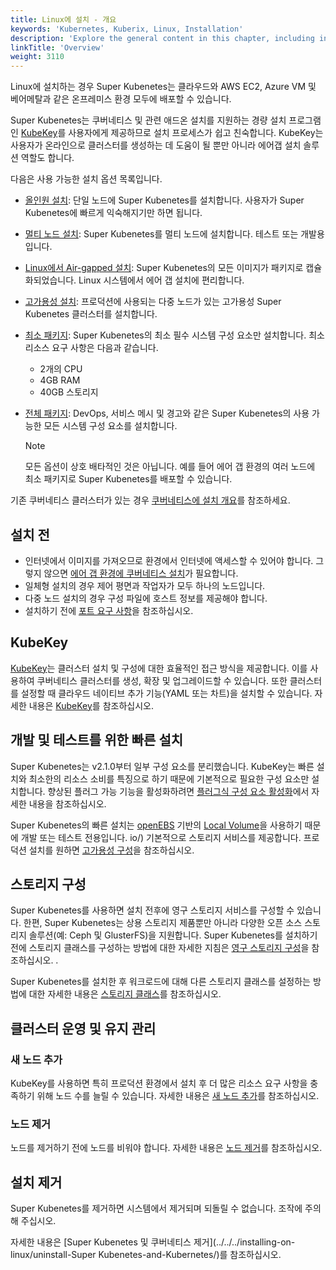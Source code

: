 ```yaml
---
title: Linux에 설치 - 개요
keywords: 'Kubernetes, Kuberix, Linux, Installation'
description: 'Explore the general content in this chapter, including installation preparation, installation tool and method, and storage configurations.'
linkTitle: 'Overview'
weight: 3110
---
```


Linux에 설치하는 경우 Super Kubenetes는 클라우드와 AWS EC2, Azure VM 및 베어메탈과 같은 온프레미스 환경 모두에 배포할 수 있습니다.

Super Kubenetes는 쿠버네티스 및 관련 애드온 설치를 지원하는 경량 설치 프로그램인 [KubeKey](../kubekey/)를 사용자에게 제공하므로 설치 프로세스가 쉽고 친숙합니다. KubeKey는 사용자가 온라인으로 클러스터를 생성하는 데 도움이 될 뿐만 아니라 에어갭 설치 솔루션 역할도 합니다.

다음은 사용 가능한 설치 옵션 목록입니다.

- [올인원 설치](../../../quick-start/all-in-one-on-linux/): 단일 노드에 Super Kubenetes를 설치합니다. 사용자가 Super Kubenetes에 빠르게 익숙해지기만 하면 됩니다.
- [멀티 노드 설치](../multioverview/): Super Kubenetes를 멀티 노드에 설치합니다. 테스트 또는 개발용입니다.
- [Linux에서 Air-gapped 설치](../air-gapped-installation/): Super Kubenetes의 모든 이미지가 패키지로 캡슐화되었습니다. Linux 시스템에서 에어 갭 설치에 편리합니다.
- [고가용성 설치](../../../installing-on-linux/high-availability-configurations/ha-configuration/): 프로덕션에 사용되는 다중 노드가 있는 고가용성 Super Kubenetes 클러스터를 설치합니다.
- [최소 패키지](): Super Kubenetes의 최소 필수 시스템 구성 요소만 설치합니다. 최소 리소스 요구 사항은 다음과 같습니다.
  - 2개의 CPU
  - 4GB RAM
  - 40GB 스토리지
- [전체 패키지](): DevOps, 서비스 메시 및 경고와 같은 Super Kubenetes의 사용 가능한 모든 시스템 구성 요소를 설치합니다.

  <div className="notices note">
    <p>Note</p>
    <div>
      모든 옵션이 상호 배타적인 것은 아닙니다. 예를 들어 에어 갭 환경의 여러 노드에 최소 패키지로 Super Kubenetes를 배포할 수 있습니다.
    </div>
  </div>

기존 쿠버네티스 클러스터가 있는 경우 [쿠버네티스에 설치 개요](../../../installing-on-kubernetes/introduction/overview/)를 참조하세요.

## 설치 전

- 인터넷에서 이미지를 가져오므로 환경에서 인터넷에 액세스할 수 있어야 합니다. 그렇지 않으면 [에어 갭 환경에 쿠버네티스 설치](../air-gapped-installation/)가 필요합니다.
- 일체형 설치의 경우 제어 평면과 작업자가 모두 하나의 노드입니다.
- 다중 노드 설치의 경우 구성 파일에 호스트 정보를 제공해야 합니다.
- 설치하기 전에 [포트 요구 사항](../port-firewall/)을 참조하십시오.

## KubeKey

[KubeKey](../kubekey)는 클러스터 설치 및 구성에 대한 효율적인 접근 방식을 제공합니다. 이를 사용하여 쿠버네티스 클러스터를 생성, 확장 및 업그레이드할 수 있습니다. 또한 클러스터를 설정할 때 클라우드 네이티브 추가 기능(YAML 또는 차트)을 설치할 수 있습니다. 자세한 내용은 [KubeKey](../kubekey)를 참조하십시오.

## 개발 및 테스트를 위한 빠른 설치

Super Kubenetes는 v2.1.0부터 일부 구성 요소를 분리했습니다. KubeKey는 빠른 설치와 최소한의 리소스 소비를 특징으로 하기 때문에 기본적으로 필요한 구성 요소만 설치합니다. 향상된 플러그 가능 기능을 활성화하려면 [플러그식 구성 요소 활성화](../../../quick-start/enable-pluggable-components/)에서 자세한 내용을 참조하십시오.

Super Kubenetes의 빠른 설치는 [openEBS](https://openebs.io/) 기반의 [Local Volume](https://kubernetes.io/docs/concepts/storage/volumes/#local)을 사용하기 때문에 개발 또는 테스트 전용입니다. io/) 기본적으로 스토리지 서비스를 제공합니다. 프로덕션 설치를 원하면 [고가용성 구성](../../../installing-on-linux/high-availability-configurations/internal-ha-configuration/)을 참조하십시오.

## 스토리지 구성

Super Kubenetes를 사용하면 설치 전후에 영구 스토리지 서비스를 구성할 수 있습니다. 한편, Super Kubenetes는 상용 스토리지 제품뿐만 아니라 다양한 오픈 소스 스토리지 솔루션(예: Ceph 및 GlusterFS)을 지원합니다. Super Kubenetes를 설치하기 전에 스토리지 클래스를 구성하는 방법에 대한 자세한 지침은 [영구 스토리지 구성](../../../installing-on-linux/persistent-storage-configurations/understand-persistent-storage/)을 참조하십시오. .

Super Kubenetes를 설치한 후 워크로드에 대해 다른 스토리지 클래스를 설정하는 방법에 대한 자세한 내용은 [스토리지 클래스](../../../cluster-administration/storageclass/)를 참조하십시오.

## 클러스터 운영 및 유지 관리

### 새 노드 추가

KubeKey를 사용하면 특히 프로덕션 환경에서 설치 후 더 많은 리소스 요구 사항을 충족하기 위해 노드 수를 늘릴 수 있습니다. 자세한 내용은 [새 노드 추가](../../../installing-on-linux/cluster-operation/add-new-nodes/)를 참조하십시오.

### 노드 제거

노드를 제거하기 전에 노드를 비워야 합니다. 자세한 내용은 [노드 제거](../../../installing-on-linux/cluster-operation/remove-nodes/)를 참조하십시오.

## 설치 제거

Super Kubenetes를 제거하면 시스템에서 제거되며 되돌릴 수 없습니다. 조작에 주의해 주십시오.

자세한 내용은 [Super Kubenetes 및 쿠버네티스 제거](../../../installing-on-linux/uninstall-Super Kubenetes-and-Kubernetes/)를 참조하십시오.
